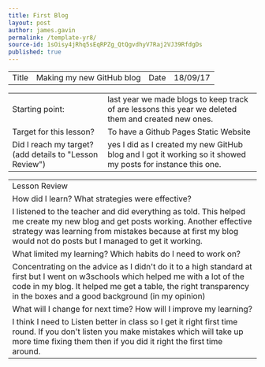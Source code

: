 ```yaml
---
title: First Blog
layout: post
author: james.gavin
permalink: /template-yr8/
source-id: 1sOisy4jRhq5sEqRPZg_QtQgvdhyV7Raj2VJ39RfdgDs
published: true
---
```

<table>
  <tr>
    <td>Title</td>
    <td>Making my new GitHub blog</td>
    <td>Date</td>
    <td>18/09/17</td>
  </tr>
</table>


<table>
  <tr>
    <td>Starting point:</td>
    <td>last year we made blogs to keep track of are lessons this year we deleted them and created new ones.</td>
  </tr>
  <tr>
    <td>Target for this lesson?</td>
    <td>To have a Github Pages Static Website</td>
  </tr>
  <tr>
    <td>Did I reach my target? 
(add details to "Lesson Review")</td>
    <td> yes I did as I created my new GitHub blog and I got it working so it showed my posts for instance this one. </td>
  </tr>
</table>


<table>
  <tr>
    <td>Lesson Review</td>
  </tr>
  <tr>
    <td>How did I learn? What strategies were effective? </td>
  </tr>
  <tr>
    <td>I listened to the teacher and did everything as told. This helped me create my new blog and get posts working. Another effective strategy was learning from mistakes because at first my blog would not do posts but I managed to get it working.</td>
  </tr>
  <tr>
    <td>What limited my learning? Which habits do I need to work on? </td>
  </tr>
  <tr>
    <td>Concentrating on the advice as I didn't do it to a high standard at first but I went on w3schools which helped me with a lot of the code in my blog. It helped me get a table, the right transparency in the boxes and a good background (in my opinion)</td>
  </tr>
  <tr>
    <td>What will I change for next time? How will I improve my learning?</td>
  </tr>
  <tr>
    <td>I think I need to Listen better in class so I get it right first time round. If you don't listen you make mistakes which will take up more time fixing them then if you did it right the first time around.</td>
  </tr>
</table>


